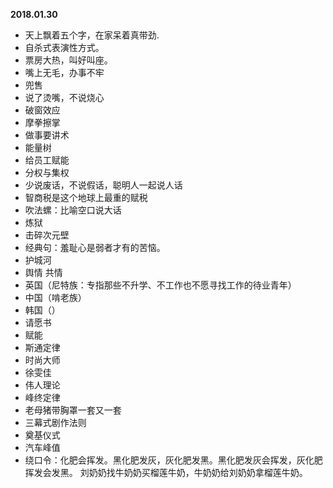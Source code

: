 **2018.01.30**
- 天上飘着五个字，在家呆着真带劲.
- 自杀式表演性方式。
- 票房大热，叫好叫座。
- 嘴上无毛，办事不牢
- 兜售
- 说了烫嘴，不说烧心
- 破窗效应 
- 摩拳擦掌
- 做事要讲术
- 能量树
- 给员工赋能
- 分权与集权
- 少说废话，不说假话，聪明人一起说人话
- 智商税是这个地球上最重的赋税
- 吹法螺：比喻空口说大话
- 炼狱
- 击碎次元壁
- 经典句：羞耻心是弱者才有的苦恼。
- 护城河
- 舆情  共情
- 英国（尼特族：专指那些不升学、不工作也不愿寻找工作的待业青年）
- 中国（啃老族）
- 韩国（）
- 请愿书
- 赋能
- 斯通定律
- 时尚大师
- 徐雯佳
- 伟人理论    
- 峰终定律
- 老母猪带胸罩一套又一套
- 三幕式剧作法则
- 奠基仪式
- 汽车峰值
- 绕口令：化肥会挥发。黑化肥发灰，灰化肥发黑。黑化肥发灰会挥发，灰化肥挥发会发黑。
刘奶奶找牛奶奶买榴莲牛奶，牛奶奶给刘奶奶拿榴莲牛奶。
